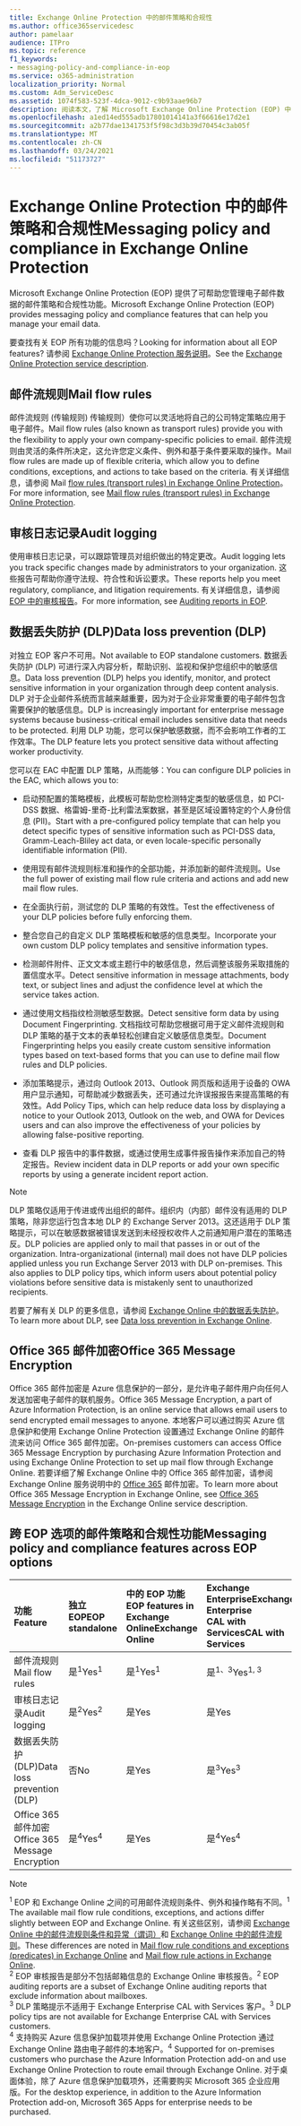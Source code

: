 ```yaml
---
title: Exchange Online Protection 中的邮件策略和合规性
ms.author: office365servicedesc
author: pamelaar
audience: ITPro
ms.topic: reference
f1_keywords:
- messaging-policy-and-compliance-in-eop
ms.service: o365-administration
localization_priority: Normal
ms.custom: Adm_ServiceDesc
ms.assetid: 1074f583-523f-4dca-9012-c9b93aae96b7
description: 阅读本文，了解 Microsoft Exchange Online Protection (EOP) 中的邮件策略和合规性) 。
ms.openlocfilehash: a1ed14ed555adb17801014141a3f66616e17d2e1
ms.sourcegitcommit: a2b77dae1341753f5f98c3d3b39d70454c3ab05f
ms.translationtype: MT
ms.contentlocale: zh-CN
ms.lasthandoff: 03/24/2021
ms.locfileid: "51173727"
---
```

# <a name="messaging-policy-and-compliance-in-exchange-online-protection"></a><span data-ttu-id="9e5bd-103">Exchange Online Protection 中的邮件策略和合规性</span><span class="sxs-lookup"><span data-stu-id="9e5bd-103">Messaging policy and compliance in Exchange Online Protection</span></span>

<span data-ttu-id="9e5bd-104">Microsoft Exchange Online Protection (EOP) 提供了可帮助您管理电子邮件数据的邮件策略和合规性功能。</span><span class="sxs-lookup"><span data-stu-id="9e5bd-104">Microsoft Exchange Online Protection (EOP) provides messaging policy and compliance features that can help you manage your email data.</span></span>

<span data-ttu-id="9e5bd-105">要查找有关 EOP 所有功能的信息吗？</span><span class="sxs-lookup"><span data-stu-id="9e5bd-105">Looking for information about all EOP features?</span></span> <span data-ttu-id="9e5bd-106">请参阅 [Exchange Online Protection 服务说明](exchange-online-protection-service-description.md)。</span><span class="sxs-lookup"><span data-stu-id="9e5bd-106">See the [Exchange Online Protection service description](exchange-online-protection-service-description.md).</span></span>

## <a name="mail-flow-rules"></a><span data-ttu-id="9e5bd-107">邮件流规则</span><span class="sxs-lookup"><span data-stu-id="9e5bd-107">Mail flow rules</span></span>

<span data-ttu-id="9e5bd-108">邮件流规则 (传输规则) 传输规则）使你可以灵活地将自己的公司特定策略应用于电子邮件。</span><span class="sxs-lookup"><span data-stu-id="9e5bd-108">Mail flow rules (also known as transport rules) provide you with the flexibility to apply your own company-specific policies to email.</span></span> <span data-ttu-id="9e5bd-109">邮件流规则由灵活的条件所决定，这允许您定义条件、例外和基于条件要采取的操作。</span><span class="sxs-lookup"><span data-stu-id="9e5bd-109">Mail flow rules are made up of flexible criteria, which allow you to define conditions, exceptions, and actions to take based on the criteria.</span></span> <span data-ttu-id="9e5bd-110">有关详细信息，请参阅 Mail [flow rules (transport rules) in Exchange Online Protection](/microsoft-365/security/office-365-security/mail-flow-rules-transport-rules-0)。</span><span class="sxs-lookup"><span data-stu-id="9e5bd-110">For more information, see [Mail flow rules (transport rules) in Exchange Online Protection](/microsoft-365/security/office-365-security/mail-flow-rules-transport-rules-0).</span></span>

## <a name="audit-logging"></a><span data-ttu-id="9e5bd-111">审核日志记录</span><span class="sxs-lookup"><span data-stu-id="9e5bd-111">Audit logging</span></span>

<span data-ttu-id="9e5bd-112">使用审核日志记录，可以跟踪管理员对组织做出的特定更改。</span><span class="sxs-lookup"><span data-stu-id="9e5bd-112">Audit logging lets you track specific changes made by administrators to your organization.</span></span> <span data-ttu-id="9e5bd-113">这些报告可帮助你遵守法规、符合性和诉讼要求。</span><span class="sxs-lookup"><span data-stu-id="9e5bd-113">These reports help you meet regulatory, compliance, and litigation requirements.</span></span> <span data-ttu-id="9e5bd-114">有关详细信息，请参阅[EOP 中的审核报告](/microsoft-365/security/office-365-security/auditing-reports-in-eop)。</span><span class="sxs-lookup"><span data-stu-id="9e5bd-114">For more information, see [Auditing reports in EOP](/microsoft-365/security/office-365-security/auditing-reports-in-eop).</span></span>

## <a name="data-loss-prevention-dlp"></a><span data-ttu-id="9e5bd-115">数据丢失防护 (DLP)</span><span class="sxs-lookup"><span data-stu-id="9e5bd-115">Data loss prevention (DLP)</span></span>

<span data-ttu-id="9e5bd-116">对独立 EOP 客户不可用。</span><span class="sxs-lookup"><span data-stu-id="9e5bd-116">Not available to EOP standalone customers.</span></span> <span data-ttu-id="9e5bd-117">数据丢失防护 (DLP) 可进行深入内容分析，帮助识别、监视和保护您组织中的敏感信息。</span><span class="sxs-lookup"><span data-stu-id="9e5bd-117">Data loss prevention (DLP) helps you identify, monitor, and protect sensitive information in your organization through deep content analysis.</span></span> <span data-ttu-id="9e5bd-118">DLP 对于企业邮件系统而言越来越重要，因为对于企业非常重要的电子邮件包含需要保护的敏感信息。</span><span class="sxs-lookup"><span data-stu-id="9e5bd-118">DLP is increasingly important for enterprise message systems because business-critical email includes sensitive data that needs to be protected.</span></span> <span data-ttu-id="9e5bd-119">利用 DLP 功能，您可以保护敏感数据，而不会影响工作者的工作效率。</span><span class="sxs-lookup"><span data-stu-id="9e5bd-119">The DLP feature lets you protect sensitive data without affecting worker productivity.</span></span>

<span data-ttu-id="9e5bd-120">您可以在 EAC 中配置 DLP 策略，从而能够：</span><span class="sxs-lookup"><span data-stu-id="9e5bd-120">You can configure DLP policies in the EAC, which allows you to:</span></span>

- <span data-ttu-id="9e5bd-121">启动预配置的策略模板，此模板可帮助您检测特定类型的敏感信息，如 PCI-DSS 数据、格雷姆-里奇-比利雷法案数据，甚至是区域设置特定的个人身份信息 (PII)。</span><span class="sxs-lookup"><span data-stu-id="9e5bd-121">Start with a pre-configured policy template that can help you detect specific types of sensitive information such as PCI-DSS data, Gramm-Leach-Bliley act data, or even locale-specific personally identifiable information (PII).</span></span>

- <span data-ttu-id="9e5bd-122">使用现有邮件流规则标准和操作的全部功能，并添加新的邮件流规则。</span><span class="sxs-lookup"><span data-stu-id="9e5bd-122">Use the full power of existing mail flow rule criteria and actions and add new mail flow rules.</span></span>

- <span data-ttu-id="9e5bd-123">在全面执行前，测试您的 DLP 策略的有效性。</span><span class="sxs-lookup"><span data-stu-id="9e5bd-123">Test the effectiveness of your DLP policies before fully enforcing them.</span></span>

- <span data-ttu-id="9e5bd-124">整合您自己的自定义 DLP 策略模板和敏感的信息类型。</span><span class="sxs-lookup"><span data-stu-id="9e5bd-124">Incorporate your own custom DLP policy templates and sensitive information types.</span></span>

- <span data-ttu-id="9e5bd-125">检测邮件附件、正文文本或主题行中的敏感信息，然后调整该服务采取措施的置信度水平。</span><span class="sxs-lookup"><span data-stu-id="9e5bd-125">Detect sensitive information in message attachments, body text, or subject lines and adjust the confidence level at which the service takes action.</span></span>

- <span data-ttu-id="9e5bd-126">通过使用文档指纹检测敏感型数据。</span><span class="sxs-lookup"><span data-stu-id="9e5bd-126">Detect sensitive form data by using Document Fingerprinting.</span></span> <span data-ttu-id="9e5bd-127">文档指纹可帮助您根据可用于定义邮件流规则和 DLP 策略的基于文本的表单轻松创建自定义敏感信息类型。</span><span class="sxs-lookup"><span data-stu-id="9e5bd-127">Document Fingerprinting helps you easily create custom sensitive information types based on text-based forms that you can use to define mail flow rules and DLP policies.</span></span>

- <span data-ttu-id="9e5bd-128">添加策略提示，通过向 Outlook 2013、Outlook 网页版和适用于设备的 OWA 用户显示通知，可帮助减少数据丢失，还可通过允许误报报告来提高策略的有效性。</span><span class="sxs-lookup"><span data-stu-id="9e5bd-128">Add Policy Tips, which can help reduce data loss by displaying a notice to your Outlook 2013, Outlook on the web, and OWA for Devices users and can also improve the effectiveness of your policies by allowing false-positive reporting.</span></span>

- <span data-ttu-id="9e5bd-129">查看 DLP 报告中的事件数据，或通过使用生成事件报告操作来添加自己的特定报告。</span><span class="sxs-lookup"><span data-stu-id="9e5bd-129">Review incident data in DLP reports or add your own specific reports by using a generate incident report action.</span></span>

> [!NOTE]
> <span data-ttu-id="9e5bd-p106">DLP 策略仅适用于传进或传出组织的邮件。组织内（内部）邮件没有适用的 DLP 策略，除非您运行包含本地 DLP 的 Exchange Server 2013。这还适用于 DLP 策略提示，可以在敏感数据被错误发送到未经授权收件人之前通知用户潜在的策略违反。</span><span class="sxs-lookup"><span data-stu-id="9e5bd-p106">DLP policies are applied only to mail that passes in or out of the organization. Intra-organizational (internal) mail does not have DLP policies applied unless you run Exchange Server 2013 with DLP on-premises. This also applies to DLP policy tips, which inform users about potential policy violations before sensitive data is mistakenly sent to unauthorized recipients.</span></span>

<span data-ttu-id="9e5bd-133">若要了解有关 DLP 的更多信息，请参阅 [Exchange Online 中的数据丢失防护](/exchange/security-and-compliance/data-loss-prevention/data-loss-prevention)。</span><span class="sxs-lookup"><span data-stu-id="9e5bd-133">To learn more about DLP, see [Data loss prevention in Exchange Online](/exchange/security-and-compliance/data-loss-prevention/data-loss-prevention).</span></span>

## <a name="office-365-message-encryption"></a><span data-ttu-id="9e5bd-134">Office 365 邮件加密</span><span class="sxs-lookup"><span data-stu-id="9e5bd-134">Office 365 Message Encryption</span></span>

<span data-ttu-id="9e5bd-135">Office 365 邮件加密是 Azure 信息保护的一部分，是允许电子邮件用户向任何人发送加密电子邮件的联机服务。</span><span class="sxs-lookup"><span data-stu-id="9e5bd-135">Office 365 Message Encryption, a part of Azure Information Protection, is an online service that allows email users to send encrypted email messages to anyone.</span></span> <span data-ttu-id="9e5bd-136">本地客户可以通过购买 Azure 信息保护和使用 Exchange Online Protection 设置通过 Exchange Online 的邮件流来访问 Office 365 邮件加密。</span><span class="sxs-lookup"><span data-stu-id="9e5bd-136">On-premises customers can access Office 365 Message Encryption by purchasing Azure Information Protection and using Exchange Online Protection to set up mail flow through Exchange Online.</span></span> <span data-ttu-id="9e5bd-137">若要详细了解 Exchange Online 中的 Office 365 邮件加密，请参阅 Exchange Online 服务说明中的 [Office 365](../exchange-online-service-description/message-policy-and-compliance.md#office-365-message-encryption) 邮件加密。</span><span class="sxs-lookup"><span data-stu-id="9e5bd-137">To learn more about Office 365 Message Encryption in Exchange Online, see [Office 365 Message Encryption](../exchange-online-service-description/message-policy-and-compliance.md#office-365-message-encryption) in the Exchange Online service description.</span></span>

## <a name="messaging-policy-and-compliance-features-across-eop-options"></a><span data-ttu-id="9e5bd-138">跨 EOP 选项的邮件策略和合规性功能</span><span class="sxs-lookup"><span data-stu-id="9e5bd-138">Messaging policy and compliance features across EOP options</span></span>

| <span data-ttu-id="9e5bd-139">功能</span><span class="sxs-lookup"><span data-stu-id="9e5bd-139">Feature</span></span> | <span data-ttu-id="9e5bd-140">独立 EOP</span><span class="sxs-lookup"><span data-stu-id="9e5bd-140">EOP standalone</span></span> | <span data-ttu-id="9e5bd-141">中的 EOP 功能</span><span class="sxs-lookup"><span data-stu-id="9e5bd-141">EOP features in</span></span> <br/> <span data-ttu-id="9e5bd-142">Exchange Online</span><span class="sxs-lookup"><span data-stu-id="9e5bd-142">Exchange Online</span></span> | <span data-ttu-id="9e5bd-143">Exchange Enterprise</span><span class="sxs-lookup"><span data-stu-id="9e5bd-143">Exchange Enterprise</span></span> <br/> <span data-ttu-id="9e5bd-144">CAL with Services</span><span class="sxs-lookup"><span data-stu-id="9e5bd-144">CAL with Services</span></span> |
|:-----|:-----|:-----|:-----|
|<span data-ttu-id="9e5bd-145">邮件流规则</span><span class="sxs-lookup"><span data-stu-id="9e5bd-145">Mail flow rules</span></span>|<span data-ttu-id="9e5bd-146">是<sup>1</sup></span><span class="sxs-lookup"><span data-stu-id="9e5bd-146">Yes<sup>1</sup></span></span>|<span data-ttu-id="9e5bd-147">是<sup>1</sup></span><span class="sxs-lookup"><span data-stu-id="9e5bd-147">Yes<sup>1</sup></span></span>|<span data-ttu-id="9e5bd-148">是<sup>1、3</sup></span><span class="sxs-lookup"><span data-stu-id="9e5bd-148">Yes<sup>1, 3</sup></span></span>|
|<span data-ttu-id="9e5bd-149">审核日志记录</span><span class="sxs-lookup"><span data-stu-id="9e5bd-149">Audit logging</span></span>|<span data-ttu-id="9e5bd-150">是<sup>2</sup></span><span class="sxs-lookup"><span data-stu-id="9e5bd-150">Yes<sup>2</sup></span></span>|<span data-ttu-id="9e5bd-151">是</span><span class="sxs-lookup"><span data-stu-id="9e5bd-151">Yes</span></span>|<span data-ttu-id="9e5bd-152">是</span><span class="sxs-lookup"><span data-stu-id="9e5bd-152">Yes</span></span>|
|<span data-ttu-id="9e5bd-153">数据丢失防护 (DLP)</span><span class="sxs-lookup"><span data-stu-id="9e5bd-153">Data loss prevention (DLP)</span></span>|<span data-ttu-id="9e5bd-154">否</span><span class="sxs-lookup"><span data-stu-id="9e5bd-154">No</span></span>|<span data-ttu-id="9e5bd-155">是</span><span class="sxs-lookup"><span data-stu-id="9e5bd-155">Yes</span></span>|<span data-ttu-id="9e5bd-156">是<sup>3</sup></span><span class="sxs-lookup"><span data-stu-id="9e5bd-156">Yes<sup>3</sup></span></span>|
|<span data-ttu-id="9e5bd-157">Office 365 邮件加密</span><span class="sxs-lookup"><span data-stu-id="9e5bd-157">Office 365 Message Encryption</span></span>|<span data-ttu-id="9e5bd-158">是<sup>4</sup></span><span class="sxs-lookup"><span data-stu-id="9e5bd-158">Yes<sup>4</sup></span></span>|<span data-ttu-id="9e5bd-159">是</span><span class="sxs-lookup"><span data-stu-id="9e5bd-159">Yes</span></span>|<span data-ttu-id="9e5bd-160">是<sup>4</sup></span><span class="sxs-lookup"><span data-stu-id="9e5bd-160">Yes<sup>4</sup></span></span>|

> [!NOTE]
> <span data-ttu-id="9e5bd-161"><sup>1</sup> EOP 和 Exchange Online 之间的可用邮件流规则条件、例外和操作略有不同。</span><span class="sxs-lookup"><span data-stu-id="9e5bd-161"><sup>1</sup> The available mail flow rule conditions, exceptions, and actions differ slightly between EOP and Exchange Online.</span></span> <span data-ttu-id="9e5bd-162">有关这些区别，请参阅 [Exchange Online 中的邮件流规则条件和异常（谓词）](/Exchange/security-and-compliance/mail-flow-rules/conditions-and-exceptions)和 [Exchange Online 中的邮件流规则](/Exchange/security-and-compliance/mail-flow-rules/mail-flow-rule-actions)。</span><span class="sxs-lookup"><span data-stu-id="9e5bd-162">These differences are noted in [Mail flow rule conditions and exceptions (predicates) in Exchange Online](/Exchange/security-and-compliance/mail-flow-rules/conditions-and-exceptions) and [Mail flow rule actions in Exchange Online](/Exchange/security-and-compliance/mail-flow-rules/mail-flow-rule-actions).</span></span> <br/>
> <span data-ttu-id="9e5bd-163"><sup>2</sup> EOP 审核报告是部分不包括邮箱信息的 Exchange Online 审核报告。</span><span class="sxs-lookup"><span data-stu-id="9e5bd-163"><sup>2</sup> EOP auditing reports are a subset of Exchange Online auditing reports that exclude information about mailboxes.</span></span> <br/>
> <span data-ttu-id="9e5bd-164"><sup>3</sup> DLP 策略提示不适用于 Exchange Enterprise CAL with Services 客户。</span><span class="sxs-lookup"><span data-stu-id="9e5bd-164"><sup>3</sup> DLP policy tips are not available for Exchange Enterprise CAL with Services customers.</span></span> <br/>
> <span data-ttu-id="9e5bd-165"><sup>4</sup> 支持购买 Azure 信息保护加载项并使用 Exchange Online Protection 通过 Exchange Online 路由电子邮件的本地客户。</span><span class="sxs-lookup"><span data-stu-id="9e5bd-165"><sup>4</sup> Supported for on-premises customers who purchase the Azure Information Protection add-on and use Exchange Online Protection to route email through Exchange Online.</span></span> <span data-ttu-id="9e5bd-166">对于桌面体验，除了 Azure 信息保护加载项外，还需要购买 Microsoft 365 企业应用版。</span><span class="sxs-lookup"><span data-stu-id="9e5bd-166">For the desktop experience, in addition to the Azure Information Protection add-on, Microsoft 365 Apps for enterprise needs to be purchased.</span></span> <br/>